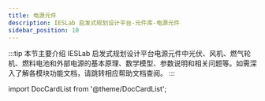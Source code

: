 ```yaml
---
title: 电源元件
description: IESLab 启发式规划设计平台-元件库-电源元件
sidebar_position: 10
---
```


:::tip
本节主要介绍 IESLab 启发式规划设计平台电源元件中光伏、风机、燃气轮机、燃料电池和外部电源的基本原理、数学模型、参数说明和相关问题等。如需深入了解各模块功能文档，请跳转相应帮助文档查阅。
:::


import DocCardList from '@theme/DocCardList';

<DocCardList />